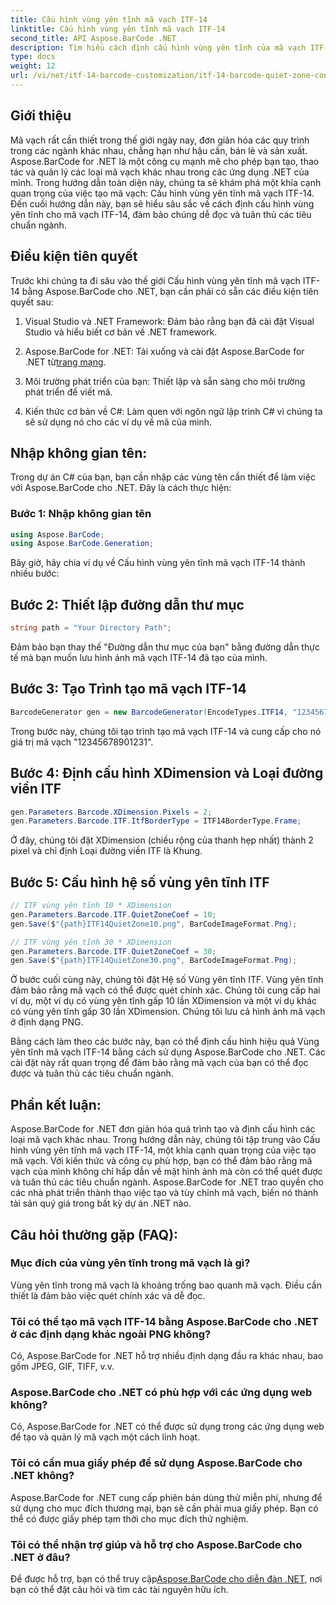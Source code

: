 ```yaml
---
title: Cấu hình vùng yên tĩnh mã vạch ITF-14
linktitle: Cấu hình vùng yên tĩnh mã vạch ITF-14
second_title: API Aspose.BarCode .NET
description: Tìm hiểu cách định cấu hình vùng yên tĩnh của mã vạch ITF-14 với Aspose.BarCode cho .NET. Đảm bảo khả năng đọc và tuân thủ dễ dàng.
type: docs
weight: 12
url: /vi/net/itf-14-barcode-customization/itf-14-barcode-quiet-zone-configuration/
---
```


## Giới thiệu

Mã vạch rất cần thiết trong thế giới ngày nay, đơn giản hóa các quy trình trong các ngành khác nhau, chẳng hạn như hậu cần, bán lẻ và sản xuất. Aspose.BarCode for .NET là một công cụ mạnh mẽ cho phép bạn tạo, thao tác và quản lý các loại mã vạch khác nhau trong các ứng dụng .NET của mình. Trong hướng dẫn toàn diện này, chúng ta sẽ khám phá một khía cạnh quan trọng của việc tạo mã vạch: Cấu hình vùng yên tĩnh mã vạch ITF-14. Đến cuối hướng dẫn này, bạn sẽ hiểu sâu sắc về cách định cấu hình vùng yên tĩnh cho mã vạch ITF-14, đảm bảo chúng dễ đọc và tuân thủ các tiêu chuẩn ngành.

## Điều kiện tiên quyết

Trước khi chúng ta đi sâu vào thế giới Cấu hình vùng yên tĩnh mã vạch ITF-14 bằng Aspose.BarCode cho .NET, bạn cần phải có sẵn các điều kiện tiên quyết sau:

1. Visual Studio và .NET Framework: Đảm bảo rằng bạn đã cài đặt Visual Studio và hiểu biết cơ bản về .NET framework.

2.  Aspose.BarCode for .NET: Tải xuống và cài đặt Aspose.BarCode for .NET từ[trang mạng](https://releases.aspose.com/barcode/net/).

3. Môi trường phát triển của bạn: Thiết lập và sẵn sàng cho môi trường phát triển để viết mã.

4. Kiến thức cơ bản về C#: Làm quen với ngôn ngữ lập trình C# vì chúng ta sẽ sử dụng nó cho các ví dụ về mã của mình.

## Nhập không gian tên:

Trong dự án C# của bạn, bạn cần nhập các vùng tên cần thiết để làm việc với Aspose.BarCode cho .NET. Đây là cách thực hiện:

### Bước 1: Nhập không gian tên

```csharp
using Aspose.BarCode;
using Aspose.BarCode.Generation;
```

Bây giờ, hãy chia ví dụ về Cấu hình vùng yên tĩnh mã vạch ITF-14 thành nhiều bước:

## Bước 2: Thiết lập đường dẫn thư mục

```csharp
string path = "Your Directory Path";
```

Đảm bảo bạn thay thế "Đường dẫn thư mục của bạn" bằng đường dẫn thực tế mà bạn muốn lưu hình ảnh mã vạch ITF-14 đã tạo của mình.

## Bước 3: Tạo Trình tạo mã vạch ITF-14

```csharp
BarcodeGenerator gen = new BarcodeGenerator(EncodeTypes.ITF14, "12345678901231");
```

Trong bước này, chúng tôi tạo trình tạo mã vạch ITF-14 và cung cấp cho nó giá trị mã vạch "12345678901231".

## Bước 4: Định cấu hình XDimension và Loại đường viền ITF

```csharp
gen.Parameters.Barcode.XDimension.Pixels = 2;
gen.Parameters.Barcode.ITF.ItfBorderType = ITF14BorderType.Frame;
```

Ở đây, chúng tôi đặt XDimension (chiều rộng của thanh hẹp nhất) thành 2 pixel và chỉ định Loại đường viền ITF là Khung.

## Bước 5: Cấu hình hệ số vùng yên tĩnh ITF

```csharp
// ITF vùng yên tĩnh 10 * XDimension
gen.Parameters.Barcode.ITF.QuietZoneCoef = 10;
gen.Save($"{path}ITF14QuietZone10.png", BarCodeImageFormat.Png);

// ITF vùng yên tĩnh 30 * XDimension
gen.Parameters.Barcode.ITF.QuietZoneCoef = 30;
gen.Save($"{path}ITF14QuietZone30.png", BarCodeImageFormat.Png);
```

Ở bước cuối cùng này, chúng tôi đặt Hệ số Vùng yên tĩnh ITF. Vùng yên tĩnh đảm bảo rằng mã vạch có thể được quét chính xác. Chúng tôi cung cấp hai ví dụ, một ví dụ có vùng yên tĩnh gấp 10 lần XDimension và một ví dụ khác có vùng yên tĩnh gấp 30 lần XDimension. Chúng tôi lưu cả hình ảnh mã vạch ở định dạng PNG.

Bằng cách làm theo các bước này, bạn có thể định cấu hình hiệu quả Vùng yên tĩnh mã vạch ITF-14 bằng cách sử dụng Aspose.BarCode cho .NET. Các cài đặt này rất quan trọng để đảm bảo rằng mã vạch của bạn có thể đọc được và tuân thủ các tiêu chuẩn ngành.

## Phần kết luận:

Aspose.BarCode for .NET đơn giản hóa quá trình tạo và định cấu hình các loại mã vạch khác nhau. Trong hướng dẫn này, chúng tôi tập trung vào Cấu hình vùng yên tĩnh mã vạch ITF-14, một khía cạnh quan trọng của việc tạo mã vạch. Với kiến thức và công cụ phù hợp, bạn có thể đảm bảo rằng mã vạch của mình không chỉ hấp dẫn về mặt hình ảnh mà còn có thể quét được và tuân thủ các tiêu chuẩn ngành. Aspose.BarCode for .NET trao quyền cho các nhà phát triển thành thạo việc tạo và tùy chỉnh mã vạch, biến nó thành tài sản quý giá trong bất kỳ dự án .NET nào.

## Câu hỏi thường gặp (FAQ):

### Mục đích của vùng yên tĩnh trong mã vạch là gì?
Vùng yên tĩnh trong mã vạch là khoảng trống bao quanh mã vạch. Điều cần thiết là đảm bảo việc quét chính xác và dễ đọc.

### Tôi có thể tạo mã vạch ITF-14 bằng Aspose.BarCode cho .NET ở các định dạng khác ngoài PNG không?
Có, Aspose.BarCode for .NET hỗ trợ nhiều định dạng đầu ra khác nhau, bao gồm JPEG, GIF, TIFF, v.v.

### Aspose.BarCode cho .NET có phù hợp với các ứng dụng web không?
Có, Aspose.BarCode for .NET có thể được sử dụng trong các ứng dụng web để tạo và quản lý mã vạch một cách linh hoạt.

### Tôi có cần mua giấy phép để sử dụng Aspose.BarCode cho .NET không?
Aspose.BarCode for .NET cung cấp phiên bản dùng thử miễn phí, nhưng để sử dụng cho mục đích thương mại, bạn sẽ cần phải mua giấy phép. Bạn có thể có được giấy phép tạm thời cho mục đích thử nghiệm.

### Tôi có thể nhận trợ giúp và hỗ trợ cho Aspose.BarCode cho .NET ở đâu?
 Để được hỗ trợ, bạn có thể truy cập[Aspose.BarCode cho diễn đàn .NET](https://forum.aspose.com/c/barcode/13), nơi bạn có thể đặt câu hỏi và tìm các tài nguyên hữu ích.

